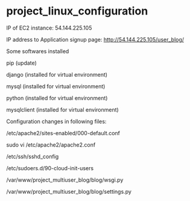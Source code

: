 # project_linux_configuration

IP of EC2 instance: 54.144.225.105

IP address to Application signup page: http://54.144.225.105/user_blog/

Some softwares installed

pip (update)

django (installed for virtual environment)

mysql (installed for virtual environment)

python (installed for virtual environment)

mysqlclient (installed for virtual environment)

Configuration changes in following files:

/etc/apache2/sites-enabled/000-default.conf 

sudo vi /etc/apache2/apache2.conf

/etc/ssh/sshd_config

/etc/sudoers.d/90-cloud-init-users

/var/www/project_multiuser_blog/blog/wsgi.py

/var/www/project_multiuser_blog/blog/settings.py



